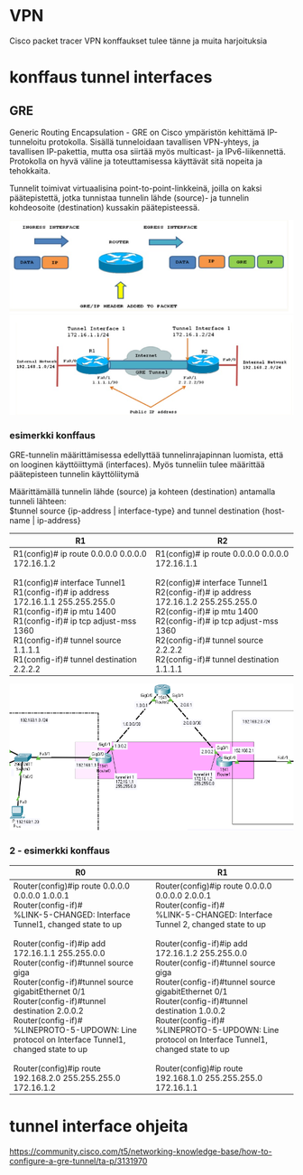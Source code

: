 # VPN

Cisco packet tracer VPN konffaukset tulee tänne ja muita harjoituksia

# konffaus tunnel interfaces
## GRE

Generic Routing Encapsulation - GRE on Cisco ympäristön kehittämä IP-tunneloitu protokolla. Sisällä tunneloidaan tavallisen VPN-yhteys, ja tavallisen IP-pakettia, mutta osa siirtää myös multicast- ja IPv6-liikennettä. Protokolla on hyvä väline ja toteuttamisessa käyttävät sitä nopeita ja tehokkaita. 

Tunnelit toimivat virtuaalisina point-to-point-linkkeinä, joilla on kaksi päätepistettä, jotka tunnistaa tunnelin lähde (source)- ja tunnelin kohdeosoite (destination) kussakin päätepisteessä.

<img src="images/cisco-tunnel-int-0.PNG" width="650">

<img src="images/cisco-tunnel-int-1.PNG" width="675">

<h3>esimerkki konffaus</h3>

GRE-tunnelin määrittämisessa edellyttää tunnelinrajapinnan luomista, että on looginen käyttöiittymä (interfaces). Myös tunneliin tulee määrittää päätepisteen tunnelin käyttöliitymä

Määrittämällä tunnelin lähde (source) ja kohteen (destination) antamalla tunneli lähteen:
<br>
$tunnel source {ip-address | interface-type} and tunnel destination {host-name | ip-address}
<br>

| R1 | R2 |
| ------- | ------- |
| R1(config)# ip route 0.0.0.0 0.0.0.0 172.16.1.2 <br> <br> R1(config)# interface Tunnel1 <br> R1(config-if)# ip address 172.16.1.1 255.255.255.0 <br> R1(config-if)# ip mtu 1400 <br> R1(config-if)# ip tcp adjust-mss 1360 <br> R1(config-if)# tunnel source 1.1.1.1 <br> R1(config-if)# tunnel destination 2.2.2.2 <br> | R1(config)# ip route 0.0.0.0 0.0.0.0 172.16.1.1 <br> <br> R2(config)# interface Tunnel1 <br> R2(config-if)# ip address 172.16.1.2 255.255.255.0 <br> R2(config-if)# ip mtu 1400 <br> R2(config-if)# ip tcp adjust-mss 1360 <br> R2(config-if)# tunnel source 2.2.2.2  <br>R2(config-if)# tunnel destination 1.1.1.1 <br>

<img src="images/cisco-tunnel-int-2.PNG" width="675">

<h3>2 - esimerkki konffaus</h3>

| R0 | R1 |
| ------- | ------- |
| Router(config)#ip route 0.0.0.0 0.0.0.0 1.0.0.1 <br> Router(config-if)# <br> %LINK-5-CHANGED: Interface Tunnel1, changed state to up <br><br> Router(config-if)#ip add 172.16.1.1 255.255.0.0 <br> Router(config-if)#tunnel source giga <br> Router(config-if)#tunnel source gigabitEthernet 0/1 <br> Router(config-if)#tunnel destination 2.0.0.2 <br> Router(config-if)# <br> %LINEPROTO-5-UPDOWN: Line protocol on Interface Tunnel1, changed state to up <br> <br> Router(config)#ip route 192.168.2.0 255.255.255.0 172.16.1.2 <br> | Router(config)#ip route 0.0.0.0 0.0.0.0 2.0.0.1 <br> Router(config-if)# <br> %LINK-5-CHANGED: Interface Tunnel 2, changed state to up <br><br> Router(config-if)#ip add 172.16.1.2 255.255.0.0 <br> Router(config-if)#tunnel source giga <br> Router(config-if)#tunnel source gigabitEthernet 0/1 <br> Router(config-if)#tunnel destination 1.0.0.2 <br> Router(config-if)# <br> %LINEPROTO-5-UPDOWN: Line protocol on Interface Tunnel1, changed state to up <br> <br> Router(config)#ip route 192.168.1.0 255.255.255.0 172.16.1.1 <br> | 

# tunnel interface ohjeita <br>
https://community.cisco.com/t5/networking-knowledge-base/how-to-configure-a-gre-tunnel/ta-p/3131970
